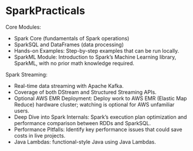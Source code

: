 # SparkPracticals

Core Modules:
- Spark Core (fundamentals of Spark operations)
- SparkSQL and DataFrames (data processing)
- Hands-on Examples: Step-by-step examples that can be run locally.
- SparkML Module: Introduction to Spark’s Machine Learning library, SparkML, with no prior math knowledge required.

Spark Streaming:
- Real-time data streaming with Apache Kafka.
- Coverage of both DStream and Structured Streaming APIs.
- Optional AWS EMR Deployment: Deploy work to AWS EMR (Elastic Map Reduce) hardware cluster; watching is optional for AWS unfamiliar users.
- Deep Dive into Spark Internals: Spark’s execution plan optimization and performance comparison between RDDs and SparkSQL.
- Performance Pitfalls: Identify key performance issues that could save costs in live projects.
- Java Lambdas: functional-style Java using Java Lambdas.
